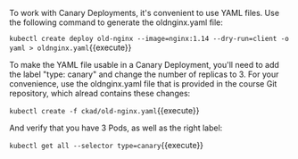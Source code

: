 To work with Canary Deployments, it's convenient to use YAML files. Use the following command to generate the oldnginx.yaml file:

`kubectl create deploy old-nginx --image=nginx:1.14 --dry-run=client -o yaml > oldnginx.yaml`{{execute}}

To make the YAML file usable in a Canary Deployment, you'll need to add the label "type: canary" and change the number of replicas to 3. For your convenience, use the oldnginx.yaml file that is provided in the course Git repository, which alread contains these changes:

`kubectl create -f ckad/old-nginx.yaml`{{execute}}

And verify that you have 3 Pods, as well as the right label:

`kubectl get all --selector type=canary`{{execute}}
